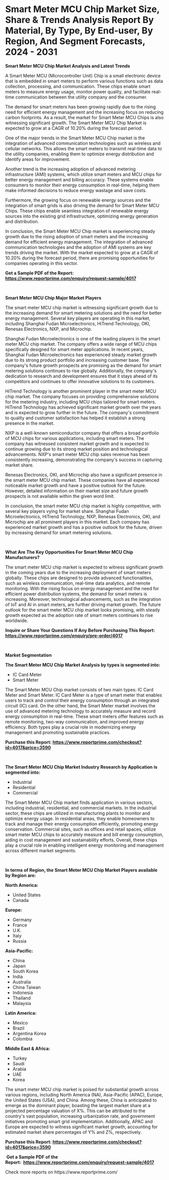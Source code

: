 <p><h1>Smart Meter MCU Chip Market Size, Share & Trends Analysis Report By Material, By Type, By End-user, By Region, And Segment Forecasts, 2024 - 2031</h1></p><p><strong>Smart Meter MCU Chip Market Analysis and Latest Trends</strong></p>
<p><p>A Smart Meter MCU (Microcontroller Unit) Chip is a small electronic device that is embedded in smart meters to perform various functions such as data collection, processing, and communication. These chips enable smart meters to measure energy usage, monitor power quality, and facilitate real-time communication between the utility company and the consumer.</p><p>The demand for smart meters has been growing rapidly due to the rising need for efficient energy management and the increasing focus on reducing carbon footprints. As a result, the market for Smart Meter MCU Chips is also witnessing significant growth. The Smart Meter MCU Chip Market is expected to grow at a CAGR of 10.20% during the forecast period.</p><p>One of the major trends in the Smart Meter MCU Chip market is the integration of advanced communication technologies such as wireless and cellular networks. This allows the smart meters to transmit real-time data to the utility companies, enabling them to optimize energy distribution and identify areas for improvement.</p><p>Another trend is the increasing adoption of advanced metering infrastructure (AMI) systems, which utilize smart meters and MCU chips for better energy management and billing accuracy. These systems enable consumers to monitor their energy consumption in real-time, helping them make informed decisions to reduce energy wastage and save costs.</p><p>Furthermore, the growing focus on renewable energy sources and the integration of smart grids is also driving the demand for Smart Meter MCU Chips. These chips enable seamless integration of renewable energy sources into the existing grid infrastructure, optimizing energy generation and distribution.</p><p>In conclusion, the Smart Meter MCU Chip market is experiencing steady growth due to the rising adoption of smart meters and the increasing demand for efficient energy management. The integration of advanced communication technologies and the adoption of AMI systems are key trends driving the market. With the market expected to grow at a CAGR of 10.20% during the forecast period, there are promising opportunities for companies operating in this sector.</p></p>
<p><strong>Get a Sample PDF of the Report:&nbsp; <a href="https://www.reportprime.com/enquiry/request-sample/4017">https://www.reportprime.com/enquiry/request-sample/4017</a></strong></p>
<p>&nbsp;</p>
<p><strong>Smart Meter MCU Chip Major Market Players</strong></p>
<p><p>The smart meter MCU chip market is witnessing significant growth due to the increasing demand for smart metering solutions and the need for better energy management. Several key players are operating in this market, including Shanghai Fudan Microelectronics, HiTrend Technology, OKI, Renesas Electronics, NXP, and Microchip. </p><p>Shanghai Fudan Microelectronics is one of the leading players in the smart meter MCU chip market. The company offers a wide range of MCU chips specifically designed for smart meter applications. In recent years, Shanghai Fudan Microelectronics has experienced steady market growth due to its strong product portfolio and increasing customer base. The company's future growth prospects are promising as the demand for smart metering solutions continues to rise globally. Additionally, the company's dedication to research and development ensures that it stays ahead of its competitors and continues to offer innovative solutions to its customers. </p><p>HiTrend Technology is another prominent player in the smart meter MCU chip market. The company focuses on providing comprehensive solutions for the metering industry, including MCU chips tailored for smart meters. HiTrend Technology has achieved significant market growth over the years and is expected to grow further in the future. The company's commitment to quality and customer satisfaction has helped it establish a strong presence in the market. </p><p>NXP is a well-known semiconductor company that offers a broad portfolio of MCU chips for various applications, including smart meters. The company has witnessed consistent market growth and is expected to continue growing due to its strong market position and technological advancements. NXP's smart meter MCU chip sales revenue has been consistently increasing, demonstrating the company's success in capturing market share.</p><p>Renesas Electronics, OKI, and Microchip also have a significant presence in the smart meter MCU chip market. These companies have all experienced noticeable market growth and have a positive outlook for the future. However, detailed information on their market size and future growth prospects is not available within the given word limit.</p><p>In conclusion, the smart meter MCU chip market is highly competitive, with several key players vying for market share. Shanghai Fudan Microelectronics, HiTrend Technology, NXP, Renesas Electronics, OKI, and Microchip are all prominent players in this market. Each company has experienced market growth and has a positive outlook for the future, driven by increasing demand for smart metering solutions.</p></p>
<p>&nbsp;</p>
<p><strong>What Are The Key Opportunities For Smart Meter MCU Chip Manufacturers?</strong></p>
<p><p>The smart meter MCU chip market is expected to witness significant growth in the coming years due to the increasing deployment of smart meters globally. These chips are designed to provide advanced functionalities, such as wireless communication, real-time data analytics, and remote monitoring. With the rising focus on energy management and the need for efficient power distribution systems, the demand for smart meters is increasing. Moreover, technological advancements, such as the integration of IoT and AI in smart meters, are further driving market growth. The future outlook for the smart meter MCU chip market looks promising, with steady growth expected as the adoption rate of smart meters continues to rise worldwide.</p></p>
<p><strong>Inquire or Share Your Questions If Any Before Purchasing This Report: <a href="https://www.reportprime.com/enquiry/pre-order/4017">https://www.reportprime.com/enquiry/pre-order/4017</a></strong></p>
<p>&nbsp;</p>
<p><strong>Market Segmentation</strong></p>
<p><strong>The Smart Meter MCU Chip Market Analysis by types is segmented into:</strong></p>
<p><ul><li>IC Card Meter</li><li>Smart Meter</li></ul></p>
<p><p>The Smart Meter MCU Chip market consists of two main types: IC Card Meter and Smart Meter. IC Card Meter is a type of smart meter that enables users to track and control their energy consumption through an integrated circuit (IC) card. On the other hand, the Smart Meter market involves the use of advanced metering technology to accurately measure and record energy consumption in real-time. These smart meters offer features such as remote monitoring, two-way communication, and improved energy efficiency. Both types play a crucial role in modernizing energy management and promoting sustainable practices.</p></p>
<p><strong>Purchase this Report:&nbsp;<a href="https://www.reportprime.com/checkout?id=4017&price=3590">https://www.reportprime.com/checkout?id=4017&price=3590</a></strong></p>
<p>&nbsp;</p>
<p><strong>The Smart Meter MCU Chip Market Industry Research by Application is segmented into:</strong></p>
<p><ul><li>Industrial</li><li>Residential</li><li>Commercial</li></ul></p>
<p><p>The Smart Meter MCU Chip market finds application in various sectors, including industrial, residential, and commercial markets. In the industrial sector, these chips are utilized in manufacturing plants to monitor and optimize energy usage. In residential areas, they enable homeowners to track and manage their energy consumption efficiently, promoting energy conservation. Commercial sites, such as offices and retail spaces, utilize smart meter MCU chips to accurately measure and bill energy consumption, aiding in cost management and sustainability efforts. Overall, these chips play a crucial role in enabling intelligent energy monitoring and management across different market segments.</p></p>
<p>&nbsp;</p>
<p><strong>In terms of Region, the Smart Meter MCU Chip Market Players available by Region are:</strong></p>
<p>
    <p> <strong> North America: </strong>
        <ul>
            <li>United States</li>
            <li>Canada</li>
        </ul>
        </p> 
    <p> <strong> Europe: </strong>
        <ul>
            <li>Germany</li>
            <li>France</li>
            <li>U.K.</li>
            <li>Italy</li>
            <li>Russia</li>
        </ul>
        </p> 
    <p> <strong> Asia-Pacific: </strong>
        <ul>
            <li>China</li>
            <li>Japan</li>
            <li>South Korea</li>
            <li>India</li>
            <li>Australia</li>
            <li>China Taiwan</li>
            <li>Indonesia</li>
            <li>Thailand</li>
            <li>Malaysia</li>
        </ul>
        </p> 
    <p> <strong> Latin America: </strong>
        <ul>
            <li>Mexico</li>
            <li>Brazil</li>
            <li>Argentina Korea</li>
            <li>Colombia</li>
        </ul>
        </p> 
    <p> <strong> Middle East & Africa: </strong>
        <ul>
            <li>Turkey</li>
            <li>Saudi</li>
            <li>Arabia</li>
            <li>UAE</li>
            <li>Korea</li>
        </ul>
    </p>
    </p>
<p><p>The smart meter MCU chip market is poised for substantial growth across various regions, including North America (NA), Asia-Pacific (APAC), Europe, the United States (USA), and China. Among these, China is anticipated to emerge as the dominant player, boasting the largest market share at a projected percentage valuation of X%. This can be attributed to the country's vast population, increasing urbanization rate, and government initiatives promoting smart grid implementation. Additionally, APAC and Europe are expected to witness significant market growth, accounting for estimated market share percentages of Y% and Z%, respectively.</p></p>
<p><strong>Purchase this Report: <a href="https://www.reportprime.com/checkout?id=4017&price=3590">https://www.reportprime.com/checkout?id=4017&price=3590</a></strong></p>
<p>&nbsp;<strong>Get a Sample PDF of the Report:&nbsp;&nbsp;<a href="https://www.reportprime.com/enquiry/request-sample/4017">https://www.reportprime.com/enquiry/request-sample/4017</a></strong></p>
<p><strong></strong></p>
<p>Check more reports on https://www.reportprime.com/</p>